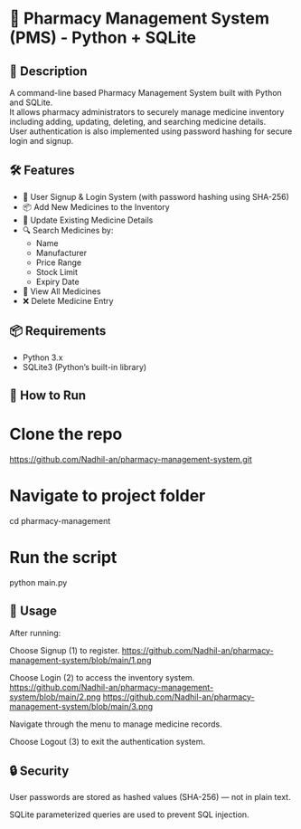 # 💊 Pharmacy Management System (PMS) - Python + SQLite

📌 Description
------------------------------------------------------------------------------------------------------------------
A command-line based Pharmacy Management System built with Python and SQLite.  
It allows pharmacy administrators to securely manage medicine inventory including adding, updating, deleting, and searching medicine details.  
User authentication is also implemented using password hashing for secure login and signup.

🛠 Features
-----------------------------------------------------------------------------------------------------------------
- 🔐 User Signup & Login System (with password hashing using SHA-256)
- 📦 Add New Medicines to the Inventory
- 📝 Update Existing Medicine Details
- 🔍 Search Medicines by:
  - Name
  - Manufacturer
  - Price Range
  - Stock Limit
  - Expiry Date
- 📃 View All Medicines
- ❌ Delete Medicine Entry

📦 Requirements
------------------------------------------------------------------------------------------------------------------
- Python 3.x
- SQLite3 (Python’s built-in library)

🚀 How to Run
------------------------------------------------------------------------------------------------------------------
# Clone the repo
https://github.com/Nadhil-an/pharmacy-management-system.git

# Navigate to project folder
cd pharmacy-management

# Run the script
python main.py

🧪 Usage
--------------------------------------------------------------------------------------------------------------------
After running:

Choose Signup (1) to register.
https://github.com/Nadhil-an/pharmacy-management-system/blob/main/1.png

Choose Login (2) to access the inventory system.
https://github.com/Nadhil-an/pharmacy-management-system/blob/main/2.png
https://github.com/Nadhil-an/pharmacy-management-system/blob/main/3.png

Navigate through the menu to manage medicine records.

Choose Logout (3) to exit the authentication system.

🔒 Security
------------------------------------------------------------------------------------------------------------------
User passwords are stored as hashed values (SHA-256) — not in plain text.

SQLite parameterized queries are used to prevent SQL injection.










